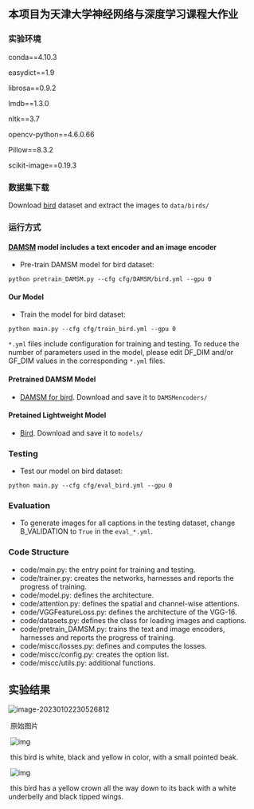 ## 本项目为天津大学神经网络与深度学习课程大作业



### 实验环境

conda==4.10.3

easydict==1.9

librosa==0.9.2

lmdb==1.3.0

nltk==3.7

opencv-python==4.6.0.66

Pillow==8.3.2

scikit-image==0.19.3

### 数据集下载

Download [bird](http://www.vision.caltech.edu/visipedia/CUB-200-2011.html) dataset and extract the images to `data/birds/`

### 运行方式

#### [DAMSM](https://github.com/taoxugit/AttnGAN) model includes a text encoder and an image encoder

- Pre-train DAMSM model for bird dataset:

```
python pretrain_DAMSM.py --cfg cfg/DAMSM/bird.yml --gpu 0
```

#### Our Model

- Train the model for bird dataset:

```
python main.py --cfg cfg/train_bird.yml --gpu 0
```

`*.yml` files include configuration for training and testing. To reduce the number of parameters used in the model, please edit DF_DIM and/or GF_DIM values in the corresponding `*.yml` files.

#### Pretrained DAMSM Model

- [DAMSM for bird](https://drive.google.com/file/d/1n-qKR7K4V-4oVC1GaGeIHLTQfIzPsTsE/view?usp=sharing). Download and save it to `DAMSMencoders/`

#### Pretained Lightweight Model 

- [Bird](https://drive.google.com/file/d/1ojDzj4zak0-L9tG48hSfN9FxibwjsS6V/view?usp=sharing). Download and save it to `models/`

### Testing

- Test our model on bird dataset:

```
python main.py --cfg cfg/eval_bird.yml --gpu 0
```

### Evaluation

- To generate images for all captions in the testing dataset, change B_VALIDATION to `True` in the `eval_*.yml`. 

### Code Structure

- code/main.py: the entry point for training and testing.
- code/trainer.py: creates the networks, harnesses and reports the progress of training.
- code/model.py: defines the architecture.
- code/attention.py: defines the spatial and channel-wise attentions.
- code/VGGFeatureLoss.py: defines the architecture of the VGG-16.
- code/datasets.py: defines the class for loading images and captions.
- code/pretrain_DAMSM.py: trains the text and image encoders, harnesses and reports the progress of training. 
- code/miscc/losses.py: defines and computes the losses.
- code/miscc/config.py: creates the option list.
- code/miscc/utils.py: additional functions.

## 实验结果

![image-20230102230526812](C:\Users\99345\AppData\Roaming\Typora\typora-user-images\image-20230102230526812.png)

​																												原始图片

 

​                                                         ![img](file:///C:\Users\99345\AppData\Local\Temp\ksohtml36768\wps2.jpg)			 

​													 this bird is white, black and yellow in color, with a small pointed beak.

 

​                                                          ![img](file:///C:\Users\99345\AppData\Local\Temp\ksohtml36768\wps3.jpg)                                               

​							this bird has a yellow crown all the way down to its back with a white underbelly and black tipped wings.